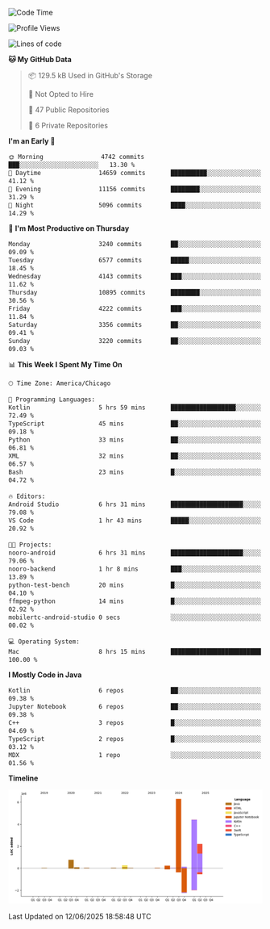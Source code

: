 <!--START_SECTION:waka-->
![Code Time](http://img.shields.io/badge/Code%20Time-1%2C301%20hrs%2030%20mins-blue)

![Profile Views](http://img.shields.io/badge/Profile%20Views-0-blue)

![Lines of code](https://img.shields.io/badge/From%20Hello%20World%20I%27ve%20Written-14.7%20million%20lines%20of%20code-blue)

**🐱 My GitHub Data** 

> 📦 129.5 kB Used in GitHub's Storage 
 > 
> 🚫 Not Opted to Hire
 > 
> 📜 47 Public Repositories 
 > 
> 🔑 6 Private Repositories 
 > 
**I'm an Early 🐤** 

```text
🌞 Morning                4742 commits        ███░░░░░░░░░░░░░░░░░░░░░░   13.30 % 
🌆 Daytime                14659 commits       ██████████░░░░░░░░░░░░░░░   41.12 % 
🌃 Evening                11156 commits       ████████░░░░░░░░░░░░░░░░░   31.29 % 
🌙 Night                  5096 commits        ████░░░░░░░░░░░░░░░░░░░░░   14.29 % 
```
📅 **I'm Most Productive on Thursday** 

```text
Monday                   3240 commits        ██░░░░░░░░░░░░░░░░░░░░░░░   09.09 % 
Tuesday                  6577 commits        █████░░░░░░░░░░░░░░░░░░░░   18.45 % 
Wednesday                4143 commits        ███░░░░░░░░░░░░░░░░░░░░░░   11.62 % 
Thursday                 10895 commits       ████████░░░░░░░░░░░░░░░░░   30.56 % 
Friday                   4222 commits        ███░░░░░░░░░░░░░░░░░░░░░░   11.84 % 
Saturday                 3356 commits        ██░░░░░░░░░░░░░░░░░░░░░░░   09.41 % 
Sunday                   3220 commits        ██░░░░░░░░░░░░░░░░░░░░░░░   09.03 % 
```


📊 **This Week I Spent My Time On** 

```text
🕑︎ Time Zone: America/Chicago

💬 Programming Languages: 
Kotlin                   5 hrs 59 mins       ██████████████████░░░░░░░   72.49 % 
TypeScript               45 mins             ██░░░░░░░░░░░░░░░░░░░░░░░   09.18 % 
Python                   33 mins             ██░░░░░░░░░░░░░░░░░░░░░░░   06.81 % 
XML                      32 mins             ██░░░░░░░░░░░░░░░░░░░░░░░   06.57 % 
Bash                     23 mins             █░░░░░░░░░░░░░░░░░░░░░░░░   04.72 % 

🔥 Editors: 
Android Studio           6 hrs 31 mins       ████████████████████░░░░░   79.08 % 
VS Code                  1 hr 43 mins        █████░░░░░░░░░░░░░░░░░░░░   20.92 % 

🐱‍💻 Projects: 
nooro-android            6 hrs 31 mins       ████████████████████░░░░░   79.06 % 
nooro-backend            1 hr 8 mins         ███░░░░░░░░░░░░░░░░░░░░░░   13.89 % 
python-test-bench        20 mins             █░░░░░░░░░░░░░░░░░░░░░░░░   04.10 % 
ffmpeg-python            14 mins             █░░░░░░░░░░░░░░░░░░░░░░░░   02.92 % 
mobilertc-android-studio 0 secs              ░░░░░░░░░░░░░░░░░░░░░░░░░   00.02 % 

💻 Operating System: 
Mac                      8 hrs 15 mins       █████████████████████████   100.00 % 
```

**I Mostly Code in Java** 

```text
Kotlin                   6 repos             ██░░░░░░░░░░░░░░░░░░░░░░░   09.38 % 
Jupyter Notebook         6 repos             ██░░░░░░░░░░░░░░░░░░░░░░░   09.38 % 
C++                      3 repos             █░░░░░░░░░░░░░░░░░░░░░░░░   04.69 % 
TypeScript               2 repos             █░░░░░░░░░░░░░░░░░░░░░░░░   03.12 % 
MDX                      1 repo              ░░░░░░░░░░░░░░░░░░░░░░░░░   01.56 % 
```



**Timeline**

![Lines of Code chart](https://raw.githubusercontent.com/phanijsp/phanijsp/main/assets/bar_graph.png)


 Last Updated on 12/06/2025 18:58:48 UTC
<!--END_SECTION:waka-->
